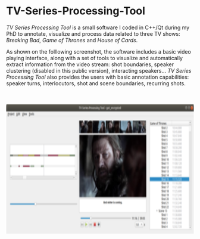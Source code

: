 # TV-Series-Processing-Tool

*TV Series Processing Tool* is a small software I coded in C++/Qt during my PhD to annotate, visualize and process data related to three TV shows: *Breaking Bad*, *Game of Thrones* and *House of Cards*.

As shown on the folllowing screenshot, the software includes a basic video playing interface, along with a set of tools to visualize and automatically extract information from the video stream: shot boundaries, speaker clustering (disabled in this public version), interacting speakers... *TV Series Processing Tool* also provides the users with basic annotation capabilities: speaker turns, interlocutors, shot and scene boundaries, recurring shots.
<br />
<br />
<br />
<p align="center">
<img src="./pictures/screenshot.png" data-canonical-src="TV Series Processing Tool" width="837" height="347" />
</p>
<br />
<br />
<br />
